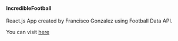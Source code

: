 #### IncredibleFootball

React.js App created by Francisco Gonzalez using Football Data API.

You can visit [here](https://incrediblefootball.now.sh/)
